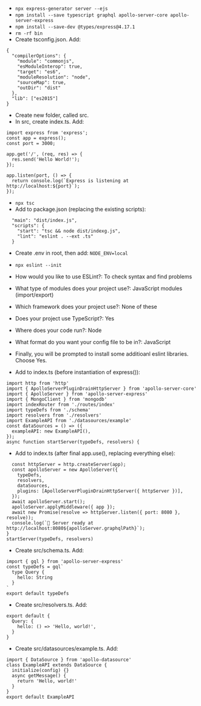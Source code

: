 * `npx express-generator server --ejs`
* `npm install --save typescript graphql apollo-server-core apollo-server-express`
* `npm install --save-dev @types/express@4.17.1`
* `rm -rf bin`
* Create tsconfig.json. Add:
```
{
  "compilerOptions": {
    "module": "commonjs",
    "esModuleInterop": true,
    "target": "es6",
    "moduleResolution": "node",
    "sourceMap": true,
    "outDir": "dist"
  },
  "lib": ["es2015"]
}
```
* Create new folder, called src.
* In src, create index.ts. Add:
```
import express from 'express';
const app = express();
const port = 3000;

app.get('/', (req, res) => {
  res.send('Hello World!');
});

app.listen(port, () => {
  return console.log(`Express is listening at http://localhost:${port}`);
});
```
* `npx tsc`
* Add to package.json (replacing the existing scripts):
```
  "main": "dist/index.js",
  "scripts": {
    "start": "tsc && node dist/indexg.js",
    "lint": "eslint . --ext .ts"
  }
```
* Create .env in root, then add: `NODE_ENV=local`
* `npx eslint --init`
* How would you like to use ESLint?: To check syntax and find problems
* What type of modules does your project use?: JavaScript modules (import/export)
* Which framework does your project use?: None of these
* Does your project use TypeScript?: Yes
* Where does your code run?: Node
* What format do you want your config file to be in?: JavaScript
* Finally, you will be prompted to install some additioanl eslint libraries. Choose Yes.

* Add to index.ts (before instantiation of express()):
```
import http from 'http'
import { ApolloServerPluginDrainHttpServer } from 'apollo-server-core'
import { ApolloServer } from 'apollo-server-express'
import { MongoClient } from 'mongodb'
import indexRouter from './routes/index'
import typeDefs from './schema'
import resolvers from './resolvers'
import ExampleAPI from './datasources/example'
const dataSources = () => ({
  exampleAPI: new ExampleAPI(),
});
async function startServer(typeDefs, resolvers) {
```
* Add to index.ts (after final app.use(), replacing everything else):
```
  const httpServer = http.createServer(app);
  const apolloServer = new ApolloServer({
    typeDefs,
    resolvers,
    dataSources,
    plugins: [ApolloServerPluginDrainHttpServer({ httpServer })],
  });
  await apolloServer.start();
  apolloServer.applyMiddleware({ app });
  await new Promise(resolve => httpServer.listen({ port: 8080 }, resolve));
  console.log(`🚀 Server ready at http://localhost:8080${apolloServer.graphqlPath}`);
}
startServer(typeDefs, resolvers)
```

* Create src/schema.ts. Add:
```
import { gql } from 'apollo-server-express'
const typeDefs = gql`
  type Query {
    hello: String
  }
`
export default typeDefs
```

* Create src/resolvers.ts. Add:
```
export default {
  Query: {
    hello: () => 'Hello, world!',
  }
}
```

* Create src/datasources/example.ts. Add:
```
import { DataSource } from 'apollo-datasource'
class ExampleAPI extends DataSource {
  initialize(config) {}
  async getMessage() {
    return 'Hello, world!'
  }
}
export default ExampleAPI
```
